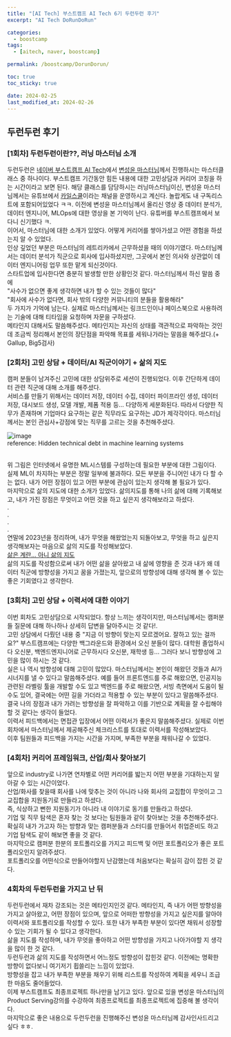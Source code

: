 ```yaml
---
title: "[AI Tech] 부스트캠프 AI Tech 6기 두런두런 후기"
excerpt: "AI Tech DoRunDoRun"

categories:
  - boostcamp
tags:
  - [aitech, naver, boostcamp]

permalink: /boostcamp/DorunDorun/

toc: true
toc_sticky: true

date: 2024-02-25
last_modified_at: 2024-02-26
---
```


## 두런두런 후기

### [1회차] 두런두런이란??, 러닝 마스터님 소개

두런두런은 [네이버 부스트캠프 AI Tech](https://boostcamp.connect.or.kr/)에서 [변성윤 마스터님]( https://zzsza.github.io/)께서 진행하시는 마스터클래스 중 하나이다. 부스트캠프 기간동안 힘든 내용에 대한 고민상담과 커리어 코칭을 하는 시간이라고 보면 된다. 해당 클래스를 담당하시는 러닝마스터님이신, 변성윤 마스터님께서는 유튜브에서 [카일스쿨](https://www.youtube.com/@kyleschool)이라는 채널을 운영하시고 계신다. 놀랍게도 내 구독리스트에 포함되어있었다 ㅋㅋ. 이전에 변성윤 마스터님께서 올리신 영상 중 데이터 분석가, 데이터 엔지니어, MLOps에 대한 영상을 본 기억이 난다. 유튜버를 부스트캠프에서 보다니 신기했다 ㅋ.
<br>이어서, 마스터님에 대한 소개가 있었다. 어떻게 커리어를 쌓아가셨고 어떤 경험을 하셨는지 알 수 있었다.
<br>인상 깊었던 부분은 마스터님의 레트리카에서 근무하셨을 때의 이야기였다. 마스터님께서는 데이터 분석가 직군으로 회사에 입사하셨지만, 그곳에서 본인 의사와 상관없이 데이터 엔지니어링 업무 또한 맡게 되신것이다. 
<br>스타트업에 입사한다면 충분히 발생할 만한 상황인것 같다. 마스터님께서 하신 말씀 중에 
<br>"사수가 없으면 좋게 생각하면 내가 할 수 있는 것들이 많다"
<br>"회사에 사수가 없다면, 회사 밖의 다양한 커뮤니티의 분들을 활용해라"
<br>두 가지가 기억에 남는다. 실제로 마스터님께서는 링크드인이나 페이스북으로 사용하려는 기술에 대해 티타임을 요청하며 자문을 구하셨다. 
<br>메타인지 대해서도 말씀해주셨다. 메타인지는 자신의 상태를 객관적으로 파악하는 것인데 조금씩 정리해서 본인의 장단점을 파악해 목표를 세워나가라는 말씀을 해주셨다.(+ Gallup, Big5검사)


### [2회차] 고민 상담 + 데이터/AI 직군이야기 + 삶의 지도

캠퍼 분들이 남겨주신 고민에 대한 상담위주로 세션이 진행되었다. 이후 간단하게 데이터 관련 직군에 대해 소개를 해주셨다.
<br>서비스를 만들기 위해서는 데이터 저장, 데이터 수집, 데이터 파이프라인 생성, 데이터 저장, 대시보드 생성, 모델 개발, 제폼 적용 등... 다양하게 세분화된다. 따라서 다양한 직무가 존재하며 기업마다 요구하는 같은 직무라도 요구하는 JD가 제각각이다. 마스터님께서는 본인 관심사+강점에 맞는 직무를 고르는 것을 추천해주셨다.

![image](https://github.com/ChangZero/ChangZero.github.io/assets/97018869/e238feda-5e6b-4383-ac94-58f994890a02)
<br>reference: Hidden technical debt in machine learning systems

<br>위 그림은 인터넷에서 유명한 ML시스템를 구성하는데 필요한 부분에 대한 그림이다.
<br>실제 ML이 차지하는 부분은 정말 일부에 불과하다. 모든 부분을 주니어인 내가 다 할 수는 없다. 내가 어떤 장점이 있고 어떤 부분에 관심이 있는지 생각해 볼 필요가 있다.
<br>마지막으로 삶의 지도에 대한 소개가 있었다. 삶의지도를 통해 나의 삶에 대해 기록해보고, 내가 가진 장점은 무엇이고 어떤 것을 하고 싶은지 생각해보라고 하셨다.
<br>.
<br>.
<br>.
<br>.
<br>연말에 2023년을 정리하며, 내가 무엇을 해왔었는지 되돌아보고, 무엇을 하고 싶은지 생각해보자는 마음으로 삶의 지도를 작성해보았다. 
<br>[삶은 계란... 아니 삶의 지도](https://changzero.github.io/boostcamp/mapsOfLife/)
<br>삶의 지도를 작성함으로써 내가 어떤 삶을 살아왔고 내 삶에 영향을 준 것과 내가 왜 데이터 직군에 방향성을 가지고 꿈을 가졌는지, 앞으로의 방향성에 대해 생각해 볼 수 있는 좋은 기회였다고 생각한다.


### [3회차] 고민 상담 + 이력서에 대한 이야기

이번 회차도 고민상담으로 시작되었다. 항상 느끼는 생각이지만, 마스터님께서는 캠퍼분들 질문에 대해 하나하나 상세히 답변을 달아주시는 것 같다!. 
<br>고민 상담에서 다뤘던 내용 중 "지금 이 방향이 맞는지 모르겠어요. 잘하고 있는 걸까요?" 부스트캠프에는 다양한 백그라운드와 환경에서 오신 분들이 많다. 대학원 졸업하시다 오신분, 백엔드엔지니어로 근무하시다 오신분, 재학생 등... 그러다 보니 방향성에 고민을 많이 하시는 것 같다.
<br>실은 나 역시 방향성에 대해 고민이 많았다. 마스터님께서는 본인이 해왔던 것들과 AI가 시너지를 낼 수 있다고 말씀해주셨다. 예를 들어 프론트엔드를 주로 해왔으면, 인공지능 관련된 라벨링 툴을 개발할 수도 있고 백엔드를 주로 해왔으면, 서빙 측면에서 도움이 될 수도 있어, 결국에는 어떤 길을 가더라고 적용할 수 있는 부분이 있다고 말씀해주셨다.
<br>결국 나의 장점과 내가 가려는 방향성을 잘 파악하고 이를 기반으로 계획을 잘 수립해야 할 것 같다는 생각이 들었다.
<br>이력서 피드백에서는 면접관 입장에서 어떤 이력서가 좋은지 말씀해주셨다. 실제로 이번 회차에서 마스터님께서 제공해주신 체크리스트를 토대로 이력서를 작성해보았다. 
<br>이후 팀원들과 피드백을 가지는 시간을 가지며, 부족한 부분을 채워나갈 수 있었다.

### [4회차] 커리어 프레임워크, 산업/회사 찾아보기

앞으로 industry로 나가면 연차별로 어떤 커리어를 밟는지 어떤 부분을 기대하는지 알아갈 수 있는 시간이었다.
<br>산업/화사를 찾을때 회사를 나에 맞추는 것이 아니라 나와 회사의 교집합이 무엇이고 그 교집합을 지원동기로 만들라고 하셨다.
<br>즉, 식상하고 뻔한 지원동기가 아니라 내 이야기로 동기를 만들라고 하셨다.
<br>기업 및 직무 탐색은 혼자 찾는 것 보다는 팀원들과 같이 찾아보는 것을 추천해주셨다. 확실히 내가 가고자 하는 방향과 맞는 캠퍼분들과 스터디를 만들어서 취업준비도 하고 기업 탐색도 같이 해보면 좋을 것 같다.
<br>마지막으로 캠퍼분 한분의 포트폴리오를 가지고 피드백 및 어떤 포트폴리오가 좋은 포트폴리오인지 알려주셨다. 
<br>포트폴리오를 어떤식으로 만들어야할지 난감했는데 처음보다는 확실히 감이 잡힌 것 같다.


### 4회차의 두런두런을 가지고 난 뒤

두런두런에서 재차 강조되는 것은 메타인지인것 같다. 메타인지, 즉 내가 어떤 방향성을 가지고 살아왔고, 어떤 장점이 있으며, 앞으로 어떠한 방향성을 가지고 싶은지를 알아야 이력서와 포트폴리오를 작성할 수 있다. 또한 내가 부족한 부분이 있다면 채워서 성장할 수 있는 기회가 될 수 있다고 생각한다. 
<br>삶을 지도를 작성하며, 내가 무엇을 좋아하고 어떤 방향성을 가지고 나아가야할 지 생각을 많이 한 것 같다.
<br>두런두런과 삶의 지도를 작성하면서 어느정도 방향성이 잡힌것 같다. 이전에는 명확한 방향이 없다보니 여기저기 휩쓸리는 느낌이 있었다. 
<br>방향성을 잡고 내가 부족한 부분을 채우기 위해 리스트를 작성하여 계획을 세우니 조급한 마음도 줄어들었다.
<br>이제 부스트캠프도 최종프로젝트 하나만을 남기고 있다. 앞으로 있을 변성윤 마스터님의 Product Serving강의를 수강하여 최종프로젝트를 최종프로젝트에 집중해 볼 생각이다.
<br>마지막으로 좋은 내용으로 두런두런을 진행해주신 변성윤 마스터님께 감사인사드리고싶다 ㅎㅎ.